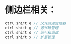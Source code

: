 # 侧边栏相关：

```c
ctrl shift e // 文件资源管理器
ctrl shift g // 源代码管理
ctrl shift d // 运行和调试
ctrl shift x // 扩展管理

```

